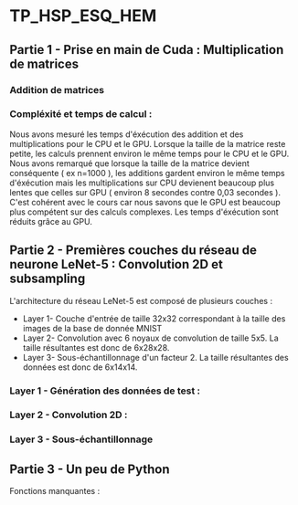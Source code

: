 # TP_HSP_ESQ_HEM 

 ## Partie 1 - Prise en main de Cuda : Multiplication de matrices

 ### Addition de matrices
 
 ### Compléxité et temps de calcul : 
 Nous avons mesuré les temps d'éxécution des addition et des multiplications pour le CPU et le GPU. Lorsque la taille de la matrice reste petite, les calculs prennent environ le même temps pour le CPU et le GPU. Nous avons remarqué que lorsque la taille de la matrice devient conséquente ( ex n=1000 ), les additions gardent environ le même temps d'éxécution mais les multiplications sur CPU devienent beaucoup plus lentes que celles sur GPU ( environ 8 secondes contre 0,03 secondes ). 
 C'est cohérent avec le cours car nous savons que le GPU est beaucoup plus compétent sur des calculs complexes. Les temps d'éxécution sont réduits grâce au GPU. 
 

## Partie 2 - Premières couches du réseau de neurone LeNet-5 : Convolution 2D et subsampling

L'architecture du réseau LeNet-5 est composé de plusieurs couches :

 - Layer 1- Couche d'entrée de taille 32x32 correspondant à la taille des images de la base de donnée MNIST 
 - Layer 2- Convolution avec 6 noyaux de convolution de taille 5x5. La taille résultantes est donc de 6x28x28.
 - Layer 3- Sous-échantillonnage d'un facteur 2. La taille résultantes des données est donc de 6x14x14.
 
 ### Layer 1 - Génération des données de test : 
 
 
 ### Layer 2 - Convolution 2D : 
 
 ### Layer 3 - Sous-échantillonnage
 
 
 ## Partie 3 - Un peu de Python
 
 Fonctions manquantes : 
